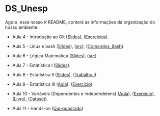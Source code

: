 # DS_Unesp
Agora, esse nosso # README, conterá as informações da organização do nosso ambiente.

* Aula 4 - Introdução ao Git ([Slides](https://github.com/claytontey/DS_Unesp/blob/main/aulas/Git/GitHub_1.pdf)), ([Exercicios](https://github.com/claytontey/DS_Unesp/tree/main/Work_Git)).

* Aula 5 - Linux e bash ([Slides](https://github.com/claytontey/DS_Unesp/blob/main/aulas/Linux_Bash/Linux.pdf)), ([src](https://github.com/claytontey/DS_Unesp/tree/main/aulas/Linux_Bash/src)), ([Comandos_Bash](https://github.com/claytontey/DS_Unesp/blob/main/aulas/Linux_Bash/aula_bash.pdf)).

* Aula 6 - Lógica Matemática ([Slides](https://github.com/claytontey/DS_Unesp/blob/main/aulas/Logica_Matematica/Lógica_Matemática.pdf)), ([src](https://github.com/claytontey/DS_Unesp/blob/main/aulas/Logica_Matematica/Curso_de_Estatística_Parte_1.ipynb)).

* Aula 7 - Estatística I ([Slides](https://github.com/claytontey/DS_Unesp/blob/main/aulas/Estatistica/Estatística_I.pdf)).

* Aula 8 - Estatística II ([Slides](https://github.com/claytontey/DS_Unesp/blob/main/aulas/Estatistica/Estatística_II.pdf)), ([Trabalho I](https://github.com/claytontey/DS_Unesp/blob/main/aulas/Estatistica/trab1_estatistica.tex)).

* Aula 9 - Estatística III ([Aula](https://github.com/claytontey/DS_Unesp/blob/main/aulas/Estatistica/Estatística_III-aula.pdf)), ([Exercício](https://github.com/claytontey/DS_Unesp/blob/main/aulas/Estatistica/Exercícios_Estatistica_III.pdf)).

* Aula 10 - Variáveis (Dependentes e Independetens) ([Aula](https://github.com/claytontey/DS_Unesp/blob/main/aulas/Variáveis/relação_Variavaies.pdf)), ([Exercício](https://github.com/claytontey/DS_Unesp/blob/main/aulas/Variáveis/Análise_Descritiva.ipynb)), ([Livro](https://github.com/claytontey/DS_Unesp/blob/main/aulas/Variáveis/os-sample.pdf)), ([Dataset](https://github.com/claytontey/DS_Unesp/blob/main/aulas/Variáveis/dados.csv)).

* Aula 11 - Hands-on ([Qui-quadrado](https://github.com/claytontey/DS_Unesp/tree/main/aulas/hands_on/qui-quadrado))